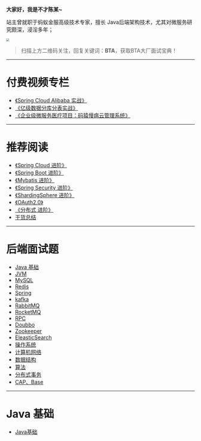 **大家好，我是不才陈某~**

站主曾就职于蚂蚁金服高级技术专家，擅长 Java后端架构技术，尤其对微服务研究颇深，浸淫多年；

<img src="https://img.java-family.cn/20230611092954image-20230611092954337.png" style="zoom:50%;" />

> 扫描上方二维码关注，回复关键词：**BTA**，获取BTA大厂面试宝典！

<hr/>

# 付费视频专栏
- [《Spring Cloud Alibaba 实战》](pay/Spring-Cloud-Alibaba实战.md)
- [《亿级数据分库分表实战》](pay/分库分表实战.md)
- [《企业级微服务医疗项目：码猿慢病云管理系统》](pay/码猿慢病云管理系统.md)

<hr/>

# 推荐阅读
- [《Spring Cloud 进阶》](spring-cloud/README.md)
- [《Spring Boot 进阶》](spring-boot/README.md)
- [《Mybatis 进阶》](Mybatis/README.md)
- [《Spring Security 进阶》](spring-security/README.md)
- [《ShardingSphere 进阶》](ShardingSphere/README.md)
- [《OAuth2.0》](OAuth2.0/README.md)
- [《分布式 进阶》](distributed/README.md)
- [干货总结](summarize/README.md)

<hr/>

# 后端面试题
- [Java 基础](interview/java-base.md)
- [JVM](interview/jvm.md)
- [MySQL](interview/MySQL.md)
- [Redis](interview/Redis.md)
- [Spring](interview/Spring.md)
- [kafka](interview/kafka.md)
- [RabbitMQ](interview/RabbitMQ.md)
- [RocketMQ](interview/RocketMQ.md)
- [RPC](interview/RPC.md)
- [Doubbo](interview/Doubbo.md)
- [Zookeeper](interview/Zookeeper.md)
- [EleasticSearch](interview/EleasticSearch.md)
- [操作系统](interview/操作系统.md)
- [计算机网络](interview/计算机网络.md)
- [数据结构](interview/数据结构.md)
- [算法](interview/算法.md)
- [分布式事务](interview/分布式事务.md)
- [CAP、Base](interview/CAP、Base理论介绍.md)

<hr/>

# Java 基础
- [Java基础](Java/README.md)


